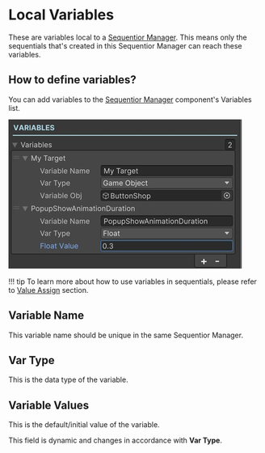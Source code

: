 # Local Variables

These are variables local to a [Sequentior Manager](../sequentiormanager/index.md). This means only the sequentials that's created in this Sequentior Manager can reach these variables.

## How to define variables?

You can add variables to the [Sequentior Manager](../sequentiormanager/index.md) component's Variables list.

![Local Variables](/img/localvariables.jpg)


!!! tip
    To learn more about how to use variables in sequentials, please refer to [Value Assign](../valueassign.md) section.

## Variable Name
This variable name should be unique in the same Sequentior Manager.

## Var Type
This is the data type of the variable.

## Variable Values
This is the default/initial value of the variable.

This field is dynamic and changes in accordance with __Var Type__.

